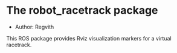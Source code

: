 # The robot_racetrack package

- Author: Regvith

This ROS package provides Rviz visualization markers for a virtual racetrack.
